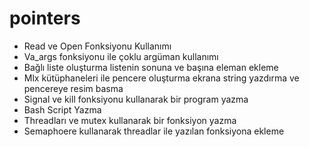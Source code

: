 # pointers

* Read ve Open Fonksiyonu Kullanımı
* Va_args fonksiyonu ile çoklu argüman kullanımı
* Bağlı liste oluşturma listenin sonuna ve başına eleman ekleme
* Mlx kütüphaneleri ile pencere oluşturma ekrana string yazdırma ve pencereye resim basma
* Signal ve kill fonksiyonu kullanarak bir program yazma
* Bash Script Yazma
* Threadları ve mutex kullanarak bir fonksiyon yazma 
* Semaphoere kullanarak threadlar ile yazılan fonksiyona ekleme
